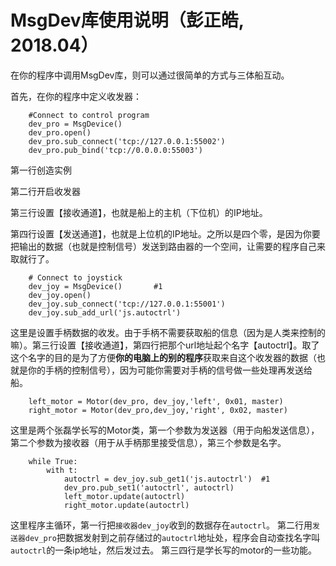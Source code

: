 # MsgDev库使用说明（彭正皓, 2018.04）

在你的程序中调用MsgDev库，则可以通过很简单的方式与三体船互动。

首先，在你的程序中定义收发器：


        #Connect to control program
        dev_pro = MsgDevice()		
        dev_pro.open()
        dev_pro.sub_connect('tcp://127.0.0.1:55002')
        dev_pro.pub_bind('tcp://0.0.0.0:55003')

第一行创造实例

第二行开启收发器

第三行设置【接收通道】，也就是船上的主机（下位机）的IP地址。

第四行设置【发送通道】，也就是上位机的IP地址。之所以是四个零，是因为你要把输出的数据（也就是控制信号）发送到路由器的一个空间，让需要的程序自己来取就行了。


        # Connect to joystick
        dev_joy = MsgDevice()		#1
        dev_joy.open()
        dev_joy.sub_connect('tcp://127.0.0.1:55001')
        dev_joy.sub_add_url('js.autoctrl')

这里是设置手柄数据的收发。由于手柄不需要获取船的信息（因为是人类来控制的嘛）。第三行设置【接收通道】，第四行把那个url地址起个名字【autoctrl】。取了这个名字的目的是为了方便**你的电脑上的别的程序**获取来自这个收发器的数据（也就是你的手柄的控制信号），因为可能你需要对手柄的信号做一些处理再发送给船。


        left_motor = Motor(dev_pro, dev_joy,'left', 0x01, master)
        right_motor = Motor(dev_pro,dev_joy,'right', 0x02, master)

这里是两个张磊学长写的Motor类，第一个参数为发送器（用于向船发送信息），第二个参数为接收器（用于从手柄那里接受信息），第三个参数是名字。


        while True:
            with t:
                autoctrl = dev_joy.sub_get1('js.autoctrl')	#1
                dev_pro.pub_set1('autoctrl', autoctrl)
                left_motor.update(autoctrl)
                right_motor.update(autoctrl)

这里程序主循环，第一行把`接收器dev_joy`收到的数据存在`autoctrl`。
第二行用`发送器dev_pro`把数据发射到之前存储过的`autoctrl`地址处，程序会自动查找名字叫`autoctrl`的一条ip地址，然后发过去。
第三四行是学长写的motor的一些功能。
